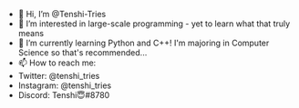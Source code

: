 - 👋 Hi, I’m @Tenshi-Tries
- 👀 I’m interested in large-scale programming - yet to learn what that truly means
- 🌱 I’m currently learning Python and C++! I'm majoring in Computer Science so that's recommended...
- 📫 How to reach me:
-   Twitter: @tenshi_tries
-   Instagram: @tenshi_tries
-   Discord: Tenshi😇#8780

<!---
Tenshi-Tries/Tenshi-Tries is a ✨ special ✨ repository because its `README.md` (this file) appears on your GitHub profile.
You can click the Preview link to take a look at your changes.
--->
